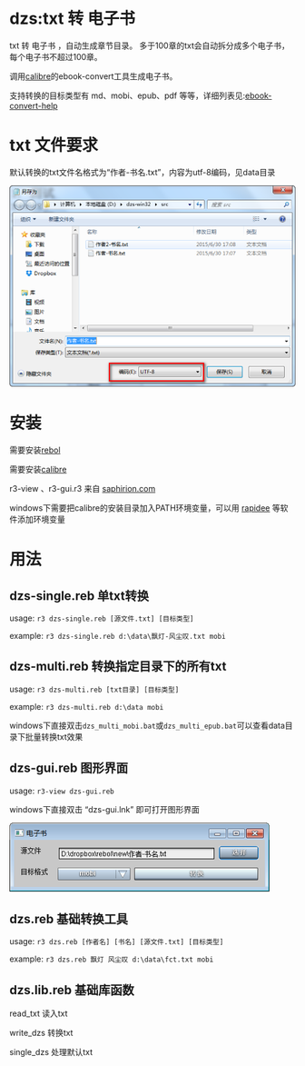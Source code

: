 # dzs:txt 转 电子书

txt 转 电子书 ，自动生成章节目录。 多于100章的txt会自动拆分成多个电子书，每个电子书不超过100章。

调用[calibre](http://www.calibre-ebook.com/)的ebook-convert工具生成电子书。

支持转换的目标类型有 md、mobi、epub、pdf 等等，详细列表见:[ebook-convert-help](http://manual.calibre-ebook.com/cli/ebook-convert.html#ebook-convert)

# txt 文件要求

默认转换的txt文件名格式为“作者-书名.txt”，内容为utf-8编码，见data目录

![dzs-file-utf8.png](dzs-file-utf8.png)

# 安装

需要安装[rebol](http://www.rebol.com/r3/downloads.html)

需要安装[calibre](http://www.calibre-ebook.com/)

r3-view 、r3-gui.r3 来自 [saphirion.com](http://development.saphirion.com/downloads/)

windows下需要把calibre的安装目录加入PATH环境变量，可以用 [rapidee](http://www.rapidee.com/en/about) 等软件添加环境变量

# 用法

## dzs-single.reb 单txt转换

usage: ``r3 dzs-single.reb [源文件.txt] [目标类型]``

example: ``r3 dzs-single.reb d:\data\飘灯-风尘叹.txt mobi``

## dzs-multi.reb 转换指定目录下的所有txt

usage: ``r3 dzs-multi.reb [txt目录] [目标类型]``

example: ``r3 dzs-multi.reb d:\data mobi``

windows下直接双击``dzs_multi_mobi.bat``或``dzs_multi_epub.bat``可以查看data目录下批量转换txt效果

## dzs-gui.reb 图形界面

usage: ``r3-view dzs-gui.reb``

windows下直接双击 “dzs-gui.lnk” 即可打开图形界面

![dzs-gui.png](dzs-gui.png)

## dzs.reb 基础转换工具

usage: ``r3 dzs.reb [作者名] [书名] [源文件.txt] [目标类型]``

example: ``r3 dzs.reb 飘灯 风尘叹 d:\data\fct.txt mobi``

## dzs.lib.reb 基础库函数

read_txt 读入txt

write_dzs 转换txt

single_dzs 处理默认txt
